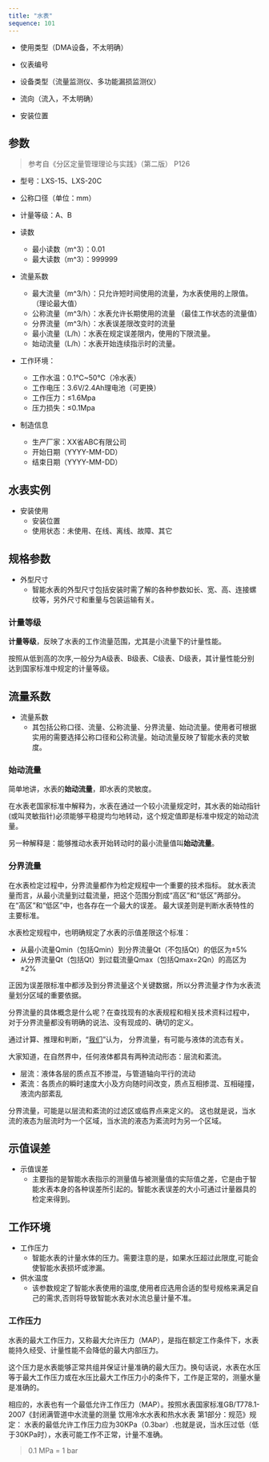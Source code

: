 ```yaml
---
title: "水表"
sequence: 101
---
```


- 使用类型（DMA设备，不太明确）
- 仪表编号

- 设备类型（流量监测仪、多功能漏损监测仪）
- 流向（流入，不太明确）
- 安装位置

## 参数

> 参考自《分区定量管理理论与实践》（第二版） P126

- 型号：LXS-15、LXS-20C
- 公称口径（单位：mm）
- 计量等级：A、B


- 读数
    - 最小读数（m^3）：0.01
    - 最大读数（m^3）：999999
- 流量系数
    - 最大流量（m^3/h）：只允许短时间使用的流量，为水表使用的上限值。（理论最大值）
    - 公称流量（m^3/h）：水表允许长期使用的流量 （最佳工作状态的流量值）
    - 分界流量（m^3/h）：水表误差限改变时的流量
    - 最小流量（L/h）：水表在规定误差限内，使用的下限流量。
    - 始动流量（L/h）：水表开始连续指示时的流量。
- 工作环境：
    - 工作水温：0.1℃~50℃（冷水表）
    - 工作电压：3.6V/2.4Ah理电池（可更换）
    - 工作压力：≤1.6Mpa
    - 压力损失：≤0.1Mpa
- 制造信息
    - 生产厂家：XX省ABC有限公司
    - 开始日期（YYYY-MM-DD）
    - 结束日期（YYYY-MM-DD）

## 水表实例

- 安装使用
    - 安装位置
    - 使用状态：未使用、在线、离线、故障、其它

## 规格参数

- 外型尺寸
    - 智能水表的外型尺寸包括安装时需了解的各种参数如长、宽、高、连接螺纹等，另外尺寸和重量与包装运输有关。

### 计量等级

**计量等级**，反映了水表的工作流量范围，尤其是小流量下的计量性能。

按照从低到高的次序,一般分为A级表、B级表、C级表、D级表，其计量性能分别达到国家标准中规定的计量等级。

## 流量系数

- 流量系数
    - 其包括公称口径、流量、公称流量、分界流量、始动流量。使用者可根据实用的需要选择公称口径和公称流量。始动流量反映了智能水表的灵敏度。

### 始动流量

简单地讲，水表的**始动流量**，即水表的灵敏度。

在水表老国家标准中解释为，水表在通过一个较小流量规定时，其水表的始动指针(或叫灵敏指针)必须能够平稳提均匀地转动，这个规定值即是标准中规定的始动流量。

另一种解释是：能够推动水表开始转动时的最小流量值叫**始动流量**。

### 分界流量

在水表检定过程中，分界流量都作为检定规程中一个重要的技术指标。
就水表流量而言，从最小流量到过载流量，把这个范围分割成“高区”和“低区”两部分。
在“高区”和“低区”中，也各存在一个最大的误差。
最大误差则是判断水表特性的主要标准。

水表检定规程中，也明确规定了水表的示值差限这个标准：

- 从最小流量Qmin（包括Qmin）到分界流量Qt（不包括Qt）的低区为±5%
- 从分界流量Qt（包括Qt）到过载流量Qmax（包括Qmax=2Qn）的高区为±2%

正因为误差限标准中都涉及到分界流量这个关键数据，所以分界流量才作为水表流量划分区域的重要依据。

分界流量的具体概念是什么呢？在查找现有的水表规程和相关技术资料过程中，
对于分界流量都没有明确的说法、没有现成的、确切的定义。

通过计算、推理和判断，“[我们](https://www.docin.com/p-1230436968.html)”认为，
分界流量，有可能与液体的流态有关。

大家知道，在自然界中，任何液体都具有两种流动形态：层流和紊流。

- 层流：液体各层的质点互不掺混，与管道轴向平行的流动
- 紊流：各质点的瞬时速度大小及方向随时间改变，质点互相掺混、互相碰撞，液流内部紊乱

分界流量，可能是以层流和紊流的过滤区或临界点来定义的。
这也就是说，当水流的液态为层流时为一个区域，当水流的液态为紊流时为另一个区域。

## 示值误差

- 示值误差
    - 主要指的是智能水表指示的测量值与被测量值的实际值之差，它是由于智能水表本身的各种误差所引起的。智能水表误差的大小可通过计量器具的检定来得到。

## 工作环境

- 工作压力
    - 智能水表的计量水体的压力。需要注意的是，如果水压超过此限度,可能会使智能水表损坏或渗漏。
- 供水温度
    - 该参数规定了智能水表使用的温度,使用者应选用合适的型号规格来满足自己的需求,否则将导致智能水表对水流总量计量不准。

### 工作压力

水表的最大工作压力，又称最大允许压力（MAP），是指在额定工作条件下，水表能持久经受、计量性能不会降低的最大内部压力。

这个压力是水表能够正常共组并保证计量准确的最大压力。换句话说，水表在水压等于最大工作压力或在水压比最大工作压力小的条件下，工作是正常的，测量水量是准确的。

相应的，水表也有一个最低允许工作压力（MAP）。按照水表国家标准GB/T778.1-2007《封闭满管道中水流量的测量 饮用冷水水表和热水水表
第1部分：规范》规定：
水表的最低允许工作压力应为30KPa（0.3bar）.也就是说，当水压过低（低于30KPa时），水表可能工作不正常，计量不准确。

> 0.1 MPa = 1 bar



